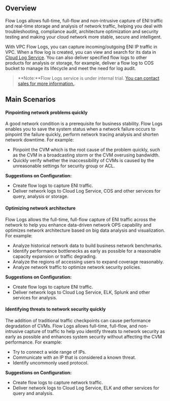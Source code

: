 ## Overview
Flow Logs allows full-time, full-flow and non-intrusive capture of ENI traffic and real-time storage and analysis of network traffic, helping you deal with troubleshooting, compliance audit, architecture optimization and security testing and making your cloud network more stable, secure and intelligent.

With VPC Flow Logs, you can capture incoming/outgoing ENI IP traffic in VPC. When a flow log is created, you can view and search for its data in [Cloud Log Service](https://intl.cloud.tencent.com/product/cls). You can also deliver specified flow logs to other products for analysis or storage, for example, deliver a flow log to COS bucket to manage its lifecycle and meet the need for log audit.

>**Note:**Flow Logs service is under internal trial. [You can contact sales for more information.](https://intl.cloud.tencent.com/contact-sales).

## Main Scenarios
#### Pinpointing network problems quickly
A good network condition is a prerequisite for business stability. Flow Logs enables you to save the system status when a network failure occurs to pinpoint the failure quickly, perform network tracing analysis and shorten network downtime. For example:
- Pinpoint the CVM which is the root cause of the problem quickly, such as the CVM in a broadcasting storm or the CVM overusing bandwidth.
- Quickly verify whether the inaccessibility of CVMs is caused by the unreasonable settings for security group or ACL.

**Suggestions on Configuration:**
- Create flow logs to capture ENI traffic.
- Deliver network logs to Cloud Log Service, COS and other services for query, analysis or storage.

#### Optimizing network architecture
Flow Logs allows the full-time, full-flow capture of ENI traffic across the network to help you enhance data-driven network OPS capability and optimizes network architecture based on big data analysis and visualization. For example:

- Analyze historical network data to build business network benchmarks.
- Identify performance bottlenecks as early as possible for a reasonable capacity expansion or traffic degrading.
- Analyze the regions of accessing users to expand coverage reasonably.
- Analyze network traffic to optimize network security policies.

**Suggestions on Configuration:**
- Create flow logs to capture ENI traffic.
- Deliver network logs to Cloud Log Service, ELK, Splunk and other services for analysis.

#### Identifying threats to network security quickly
The addition of traditional traffic checkpoints can cause performance degradation of CVMs. Flow Logs allows full-time, full-flow, and non-intrusive capture of traffic to help you identify threats to network security as early as possible and enhances system security without affecting the CVM performance. For example:
- Try to connect a wide range of IPs.
- Communicate with an IP that is considered a known threat.
- Identify uncommonly used protocol.

**Suggestions on Configuration:**
- Create flow logs to capture network traffic.
- Deliver network logs to Cloud Log Service, ELK and other services for query and analysis.

